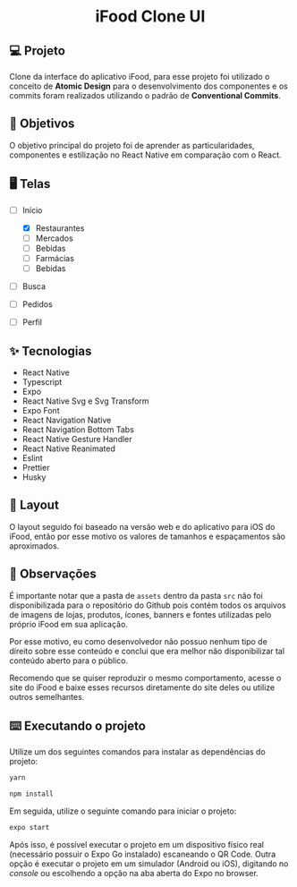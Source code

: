 <h1 align="center">iFood Clone UI</h1>

## 💻 Projeto

Clone da interface do aplicativo iFood, para esse projeto foi utilizado o conceito de **Atomic Design** para o desenvolvimento dos componentes e os commits foram realizados utilizando o padrão de **Conventional Commits**.

## 🎯 Objetivos

O objetivo principal do projeto foi de aprender as particularidades, componentes e estilização no React Native em comparação com o React.

## 🖥️ Telas 

- [ ] Início
  - [x] Restaurantes
  - [ ] Mercados
  - [ ] Bebidas
  - [ ] Farmácias
  - [ ] Bebidas
- [ ] Busca
- [ ] Pedidos
- [ ] Perfil


## ✨ Tecnologias
- React Native
- Typescript
- Expo
- React Native Svg e Svg Transform
- Expo Font
- React Navigation Native
- React Navigation Bottom Tabs
- React Native Gesture Handler
- React Native Reanimated
- Eslint
- Prettier
- Husky


## 🔖 Layout

O layout seguido foi baseado na versão web e do aplicativo para iOS do iFood, então por esse motivo os valores de tamanhos e espaçamentos são aproximados.


## 🤔 Observações

É importante notar que a pasta de  `assets` dentro da pasta `src` não foi disponibilizada para o repositório do Github pois contém todos os arquivos de imagens de lojas, produtos, ícones, banners e fontes utilizadas pelo próprio iFood em sua aplicação. 

Por esse motivo, eu como desenvolvedor não possuo nenhum tipo de direito sobre esse conteúdo e conclui que era melhor não disponibilizar tal conteúdo aberto para o público. 

Recomendo que se quiser reproduzir o mesmo comportamento, acesse o site do iFood e baixe esses recursos diretamente do site deles ou utilize outros semelhantes.

## ⌨️ Executando o projeto

Utilize um dos seguintes comandos para instalar as dependências do projeto:

```cl
yarn
```
```cl
npm install
```

Em seguida, utilize o seguinte comando para iniciar o projeto:

```cl
expo start
```

Após isso, é possível executar o projeto em um dispositivo físico real (necessário possuir o Expo Go instalado) escaneando o QR Code. Outra opção é executar o projeto em um simulador (Android ou iOS), digitando no *console* ou escolhendo a opção na aba aberta do Expo no browser.